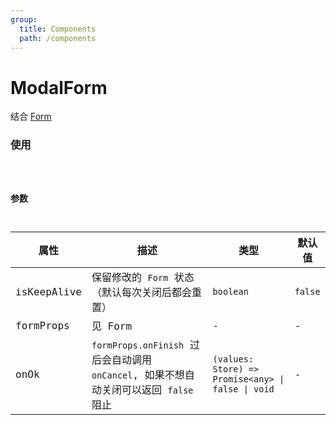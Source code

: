 ```yaml
---
group:
  title: Components
  path: /components
---
```


# ModalForm

结合 [Form](/components/form)

### 使用

<code src="./demo/base.tsx" />

### 参数

| 属性        | 描述                                                                                  | 类型                                               | 默认值  |
| ----------- | ------------------------------------------------------------------------------------- | -------------------------------------------------- | ------- |
| isKeepAlive | 保留修改的 `Form` 状态（默认每次关闭后都会重置）                                      | `boolean`                                          | `false` |
| formProps   | 见 Form                                                                               | -                                                  | -       |
| onOk        | `formProps.onFinish` 过后会自动调用 `onCancel`, 如果不想自动关闭可以返回 `false` 阻止 | `(values: Store) => Promise<any> \| false \| void` | -       |
